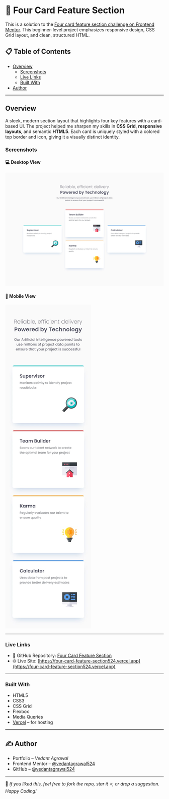 # 🧩 Four Card Feature Section

This is a solution to the [Four card feature section challenge on Frontend Mentor](https://www.frontendmentor.io/challenges/four-card-feature-section-weK1eFYK). This beginner-level project emphasizes responsive design, CSS Grid layout, and clean, structured HTML.

## 📋 Table of Contents

- [Overview](#overview)
  - [Screenshots](#screenshots)
  - [Live Links](#live-links)
  - [Built With](#built-with)
- [Author](#author)

---

## Overview

A sleek, modern section layout that highlights four key features with a card-based UI. The project helped me sharpen my skills in **CSS Grid**, **responsive layouts**, and semantic **HTML5**. Each card is uniquely styled with a colored top border and icon, giving it a visually distinct identity.

### Screenshots

#### 💻 Desktop View

![Desktop Design](./design/desktop-design.jpg)

#### 📱 Mobile View

![Mobile Design](./design/mobile-design.jpg)

---

### Live Links

- 📁 GitHub Repository: [Four Card Feature Section](https://github.com/vedantagrawal524/four-card-feature-section)
- 🌐 Live Site: [https://four-card-feature-section524.vercel.app](https://four-card-feature-section524.vercel.app)

---

### Built With

- HTML5
- CSS3
- CSS Grid
- Flexbox
- Media Queries
- [Vercel](https://vercel.com/) – for hosting

---

## ✍️ Author

- Portfolio – _Vedant Agrawal_
- Frontend Mentor – [@vedantagrawal524](https://www.frontendmentor.io/profile/vedantagrawal524)
- GitHub – [@vedantagrawal524](https://github.com/vedantagrawal524)

---

📌 _If you liked this, feel free to fork the repo, star it ⭐, or drop a suggestion. Happy Coding!_
